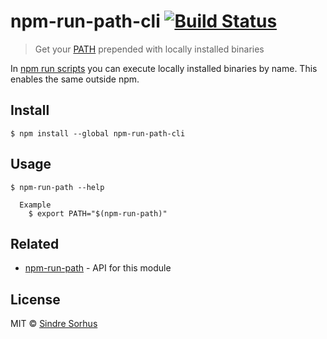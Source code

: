 # npm-run-path-cli [![Build Status](https://travis-ci.org/sindresorhus/npm-run-path-cli.svg?branch=master)](https://travis-ci.org/sindresorhus/npm-run-path-cli)

> Get your [PATH](https://en.wikipedia.org/wiki/PATH_(variable)) prepended with locally installed binaries

In [npm run scripts](https://docs.npmjs.com/cli/run-script) you can execute locally installed binaries by name. This enables the same outside npm.


## Install

```
$ npm install --global npm-run-path-cli
```


## Usage

```
$ npm-run-path --help

  Example
    $ export PATH="$(npm-run-path)"
```


## Related

- [npm-run-path](https://github.com/sindresorhus/npm-run-path) - API for this module


## License

MIT © [Sindre Sorhus](https://sindresorhus.com)
